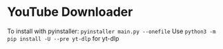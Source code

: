 # YouTube Downloader

To install with pyinstaller: `pyinstaller main.py --onefile`
Use `python3 -m pip install -U --pre yt-dlp` for yt-dlp